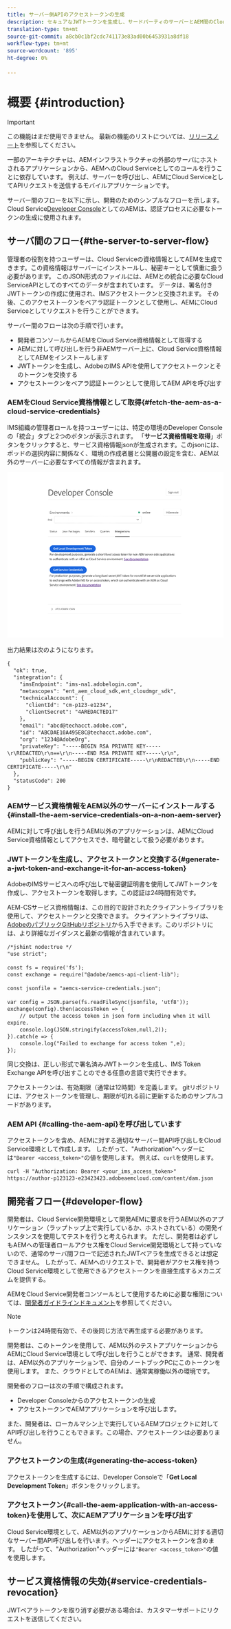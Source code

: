 ```yaml
---
title: サーバー側APIのアクセストークンの生成
description: セキュアなJWTトークンを生成し、サードパーティのサーバーとAEM間のCloud Serviceを容易にする方法を学びます。
translation-type: tm+mt
source-git-commit: a8cb0c1bf2cdc741173e83ad00b6453931a8df18
workflow-type: tm+mt
source-wordcount: '895'
ht-degree: 0%

---
```



# 概要 {#introduction}

>[!IMPORTANT]
>
>この機能はまだ使用できません。 最新の機能のリストについては、[リリースノート](/help/release-notes/release-notes-cloud/release-notes-current.md)を参照してください。

一部のアーキテクチャは、AEMインフラストラクチャの外部のサーバにホストされるアプリケーションから、AEMへのCloud Serviceとしてのコールを行うことに依存しています。 例えば、サーバーを呼び出し、AEMにCloud ServiceとしてAPIリクエストを送信するモバイルアプリケーションです。

サーバー間のフローを以下に示し、開発のためのシンプルなフローを示します。 Cloud Service[Developer Console](development-guidelines.md#crxde-lite-and-developer-console)としてのAEMは、認証プロセスに必要なトークンの生成に使用されます。

## サーバ間のフロー{#the-server-to-server-flow}

管理者の役割を持つユーザーは、Cloud Serviceの資格情報としてAEMを生成できます。この資格情報はサーバーにインストールし、秘密キーとして慎重に扱う必要があります。 このJSON形式のファイルには、AEMとの統合に必要なCloud ServiceAPIとしてのすべてのデータが含まれています。 データは、署名付きJWTトークンの作成に使用され、IMSアクセストークンと交換されます。 その後、このアクセストークンをベアラ認証トークンとして使用し、AEMにCloud Serviceとしてリクエストを行うことができます。

サーバー間のフローは次の手順で行います。

* 開発者コンソールからAEMをCloud Service資格情報として取得する
* AEMに対して呼び出しを行う非AEMサーバー上に、Cloud Service資格情報としてAEMをインストールします
* JWTトークンを生成し、AdobeのIMS APIを使用してアクセストークンとそのトークンを交換する
* アクセストークンをベアラ認証トークンとして使用してAEM APIを呼び出す

### AEMをCloud Service資格情報として取得{#fetch-the-aem-as-a-cloud-service-credentials}

IMS組織の管理者ロールを持つユーザーには、特定の環境のDeveloper Consoleの「統合」タブと2つのボタンが表示されます。 「**サービス資格情報を取得**」ボタンをクリックすると、サービス資格情報jsonが生成されます。このjsonには、ポッドの選択内容に関係なく、環境の作成者層と公開層の設定を含む、AEM以外のサーバーに必要なすべての情報が含まれます。

![JWT生成](assets/JWTtoken3.png)

出力結果は次のようになります。

```
{
  "ok": true,
  "integration": {
    "imsEndpoint": "ims-na1.adobelogin.com",
    "metascopes": "ent_aem_cloud_sdk,ent_cloudmgr_sdk",
    "technicalAccount": {
      "clientId": "cm-p123-e1234",
      "clientSecret": "4AREDACTED17"
    },
    "email": "abcd@techacct.adobe.com",
    "id": "ABCDAE10A495E8C@techacct.adobe.com",
    "org": "1234@AdobeOrg",
    "privateKey": "-----BEGIN RSA PRIVATE KEY-----\r\REDACTED\r\n==\r\n-----END RSA PRIVATE KEY-----\r\n",
    "publicKey": "-----BEGIN CERTIFICATE-----\r\nREDACTED\r\n-----END CERTIFICATE-----\r\n"
  },
  "statusCode": 200
}
```

### AEMサービス資格情報をAEM以外のサーバーにインストールする{#install-the-aem-service-credentials-on-a-non-aem-server}

AEMに対して呼び出しを行うAEM以外のアプリケーションは、AEMにCloud Service資格情報としてアクセスでき、暗号鍵として扱う必要があります。

### JWTトークンを生成し、アクセストークンと交換する{#generate-a-jwt-token-and-exchange-it-for-an-access-token}

AdobeのIMSサービスへの呼び出しで秘密鍵証明書を使用してJWTトークンを作成し、アクセストークンを取得します。この認証は24時間有効です。

AEM-CSサービス資格情報は、この目的で設計されたクライアントライブラリを使用して、アクセストークンと交換できます。 クライアントライブラリは、[AdobeのパブリックGitHubリポジトリ](https://github.com/adobe/aemcs-api-client-lib)から入手できます。このリポジトリには、より詳細なガイダンスと最新の情報が含まれています。

```
/*jshint node:true */
"use strict";

const fs = require('fs');
const exchange = require("@adobe/aemcs-api-client-lib");

const jsonfile = "aemcs-service-credentials.json";

var config = JSON.parse(fs.readFileSync(jsonfile, 'utf8'));
exchange(config).then(accessToken => {
    // output the access token in json form including when it will expire.
    console.log(JSON.stringify(accessToken,null,2));
}).catch(e => {
    console.log("Failed to exchange for access token ",e);
});
```

同じ交換は、正しい形式で署名済みJWTトークンを生成し、IMS Token Exchange APIを呼び出すことのできる任意の言語で実行できます。

アクセストークンは、有効期限（通常は12時間）を定義します。 gitリポジトリには、アクセストークンを管理し、期限が切れる前に更新するためのサンプルコードがあります。

### AEM API {#calling-the-aem-api}を呼び出しています

アクセストークンを含め、AEMに対する適切なサーバー間API呼び出しをCloud Service環境として作成します。 したがって、&quot;Authorization&quot;ヘッダーには`"Bearer <access_token>"`の値を使用します。 例えば、`curl`を使用します。

```curlc
curl -H "Authorization: Bearer <your_ims_access_token>" https://author-p123123-e23423423.adobeaemcloud.com/content/dam.json
```

## 開発者フロー{#developer-flow}

開発者は、Cloud Service開発環境として開発AEMに要求を行うAEM以外のアプリケーション（ラップトップ上で実行しているか、ホストされている）の開発インスタンスを使用してテストを行うと考えられます。 ただし、開発者は必ずしもAEMへの管理者ロールアクセス権をCloud Service開発環境として持っていないので、通常のサーバ間フローで記述されたJWTベアラを生成できるとは想定できません。 したがって、AEMへのリクエストで、開発者がアクセス権を持つCloud Service環境として使用できるアクセストークンを直接生成するメカニズムを提供する。

AEMをCloud Service開発者コンソールとして使用するために必要な権限については、[開発者ガイドラインドキュメント](/help/implementing/developing/introduction/development-guidelines.md#crxde-lite-and-developer-console)を参照してください。

>[!NOTE]
>
>トークンは24時間有効で、その後同じ方法で再生成する必要があります。

開発者は、このトークンを使用して、AEM以外のテストアプリケーションからAEMにCloud Service環境として呼び出しを行うことができます。 通常、開発者は、AEM以外のアプリケーションで、自分のノートブックPCにこのトークンを使用します。 また、クラウドとしてのAEMは、通常実稼働以外の環境です。

開発者のフローは次の手順で構成されます。

* Developer Consoleからのアクセストークンの生成
* アクセストークンでAEMアプリケーションを呼び出します。

また、開発者は、ローカルマシン上で実行しているAEMプロジェクトに対してAPI呼び出しを行うこともできます。この場合、アクセストークンは必要ありません。

### アクセストークンの生成{#generating-the-access-token}

アクセストークンを生成するには、Developer Consoleで「**Get Local Development Token**」ボタンをクリックします。

### アクセストークン{#call-the-aem-application-with-an-access-token}を使用して、次にAEMアプリケーションを呼び出す

Cloud Service環境として、AEM以外のアプリケーションからAEMに対する適切なサーバー間API呼び出しを行います。ヘッダーにアクセストークンを含めます。 したがって、&quot;Authorization&quot;ヘッダーには`"Bearer <access_token>"`の値を使用します。

## サービス資格情報の失効{#service-credentials-revocation}

JWTベアラトークンを取り消す必要がある場合は、カスタマーサポートにリクエストを送信してください。